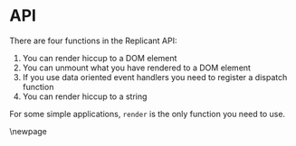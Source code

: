 # API

There are four functions in the Replicant API:

1. You can render hiccup to a DOM element
2. You can unmount what you have rendered to a DOM element
3. If you use data oriented event handlers you need to register a dispatch function
4. You can render hiccup to a string

For some simple applications, `render` is the only function you need to use.

\newpage
